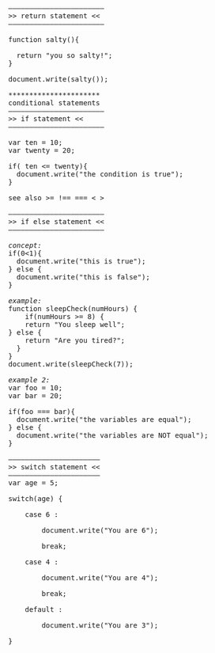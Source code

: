 <pre>
–––––––––––––––––––––––
>> return statement << 
–––––––––––––––––––––––

function salty(){  

  return "you so salty!";
}

document.write(salty());

**********************
conditional statements
–––––––––––––––––––––––
>> if statement <<
–––––––––––––––––––––––

var ten = 10;
var twenty = 20;

if( ten <= twenty){
  document.write("the condition is true");
}

see also >= !== === < >

–––––––––––––––––––––––
>> if else statement <<
–––––––––––––––––––––––

<em>concept:</em>
if(0<1){
  document.write("this is true");
} else {
  document.write("this is false");
}

<em>example:</em>
function sleepCheck(numHours) { 
    if(numHours >= 8) { 
    return "You sleep well"; 
} else { 
    return "Are you tired?"; 
  } 
}
document.write(sleepCheck(7)); 

<em>example 2:</em>
var foo = 10;
var bar = 20;

if(foo === bar){
  document.write("the variables are equal");
} else {
  document.write("the variables are NOT equal");
}

––––––––––––––––––––––
>> switch statement << 
––––––––––––––––––––––
var age = 5; <br>
switch(age) { <br>
	case 6 : <br>
		document.write("You are 6"); <br>
		break; <br>
	case 4 : <br>
		document.write("You are 4"); <br>
		break; <br>
	default : <br>
		document.write("You are 3"); <br>
}

</pre>

